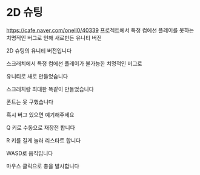 # 2D 슈팅
https://cafe.naver.com/onell0/40339 프로젝트에서 특정 컴에선 플레이를 못하는 치명적인 버그로 인해 새로만든 유니티 버전

2D 슈팅의 유니티 버전입니다

스크래치에서 특정 컴에선 플레이가 불가능한 치명적인 버그로

유니티로 새로 만들었습니다

스크래치랑 최대한 똑같이 만들었습니다

폰트는 못 구했습니다



혹시 버그 있으면 예기해주세요

Q 키로 수동으로 재장전 합니다

R 키를 길게 눌러 리스타트 합니다

WASD로 움직입니다

마우스 클릭으로 총을 발사합니다
